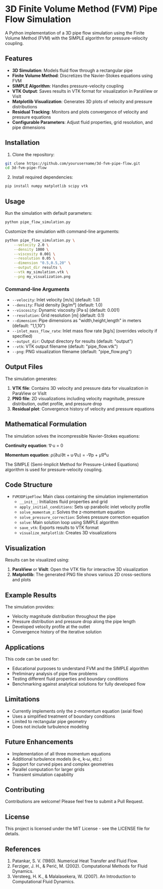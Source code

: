 # 3D Finite Volume Method (FVM) Pipe Flow Simulation

A Python implementation of a 3D pipe flow simulation using the Finite Volume Method (FVM) with the SIMPLE algorithm for pressure-velocity coupling.

## Features

- **3D Simulation**: Models fluid flow through a rectangular pipe
- **Finite Volume Method**: Discretizes the Navier-Stokes equations using FVM
- **SIMPLE Algorithm**: Handles pressure-velocity coupling
- **VTK Output**: Saves results in VTK format for visualization in ParaView or VisIt
- **Matplotlib Visualization**: Generates 3D plots of velocity and pressure distributions
- **Residual Tracking**: Monitors and plots convergence of velocity and pressure equations
- **Configurable Parameters**: Adjust fluid properties, grid resolution, and pipe dimensions

## Installation

1. Clone the repository:
```bash
git clone https://github.com/yourusername/3d-fvm-pipe-flow.git
cd 3d-fvm-pipe-flow
```

2. Install required dependencies:
```bash
pip install numpy matplotlib scipy vtk
```

## Usage

Run the simulation with default parameters:
```bash
python pipe_flow_simulation.py
```

Customize the simulation with command-line arguments:
```bash
python pipe_flow_simulation.py \
    --velocity 2.0 \
    --density 1000 \
    --viscosity 0.001 \
    --resolution 0.05 \
    --dimension "0.5,0.5,20" \
    --output_dir results \
    --vtk my_simulation.vtk \
    --png my_visualization.png
```

### Command-line Arguments

- `--velocity`: Inlet velocity [m/s] (default: 1.0)
- `--density`: Fluid density [kg/m³] (default: 1.0)
- `--viscosity`: Dynamic viscosity [Pa·s] (default: 0.001)
- `--resolution`: Grid resolution [m] (default: 0.1)
- `--dimension`: Pipe dimensions as "width,height,length" in meters (default: "1,1,10")
- `--inlet_mass_flow_rate`: Inlet mass flow rate [kg/s] (overrides velocity if specified)
- `--output_dir`: Output directory for results (default: "output")
- `--vtk`: VTK output filename (default: "pipe_flow.vtk")
- `--png`: PNG visualization filename (default: "pipe_flow.png")

## Output Files

The simulation generates:
1. **VTK file**: Contains 3D velocity and pressure data for visualization in ParaView or VisIt
2. **PNG file**: 2D visualizations including velocity magnitude, pressure distribution, outlet profile, and pressure drop
3. **Residual plot**: Convergence history of velocity and pressure equations

## Mathematical Formulation

The simulation solves the incompressible Navier-Stokes equations:

**Continuity equation**:
∇·u = 0

**Momentum equation**:
ρ(∂u/∂t + u·∇u) = -∇p + μ∇²u

The SIMPLE (Semi-Implicit Method for Pressure-Linked Equations) algorithm is used for pressure-velocity coupling.

## Code Structure

- `FVM3DPipeFlow`: Main class containing the simulation implementation
  - `__init__`: Initializes fluid properties and grid
  - `apply_initial_conditions`: Sets up parabolic inlet velocity profile
  - `solve_momentum_z`: Solves the z-momentum equation
  - `solve_pressure_correction`: Solves pressure correction equation
  - `solve`: Main solution loop using SIMPLE algorithm
  - `save_vtk`: Exports results to VTK format
  - `visualize_matplotlib`: Creates 3D visualizations

## Visualization

Results can be visualized using:
1. **ParaView** or **VisIt**: Open the VTK file for interactive 3D visualization
2. **Matplotlib**: The generated PNG file shows various 2D cross-sections and plots

## Example Results

The simulation provides:
- Velocity magnitude distribution throughout the pipe
- Pressure distribution and pressure drop along the pipe length
- Developed velocity profile at the outlet
- Convergence history of the iterative solution

## Applications

This code can be used for:
- Educational purposes to understand FVM and the SIMPLE algorithm
- Preliminary analysis of pipe flow problems
- Testing different fluid properties and boundary conditions
- Benchmarking against analytical solutions for fully developed flow

## Limitations

- Currently implements only the z-momentum equation (axial flow)
- Uses a simplified treatment of boundary conditions
- Limited to rectangular pipe geometry
- Does not include turbulence modeling

## Future Enhancements

- Implementation of all three momentum equations
- Additional turbulence models (k-ε, k-ω, etc.)
- Support for curved pipes and complex geometries
- Parallel computation for larger grids
- Transient simulation capability

## Contributing

Contributions are welcome! Please feel free to submit a Pull Request.

## License

This project is licensed under the MIT License - see the LICENSE file for details.

## References

1. Patankar, S. V. (1980). Numerical Heat Transfer and Fluid Flow.
2. Ferziger, J. H., & Perić, M. (2002). Computational Methods for Fluid Dynamics.
3. Versteeg, H. K., & Malalasekera, W. (2007). An Introduction to Computational Fluid Dynamics.

